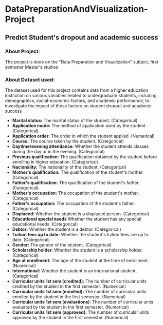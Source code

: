# DataPreparationAndVisualization-Project
## Predict Student's dropout and academic success

### About Project:
The project is done on the "Data Preparation and Visualization" subject, first semester Master's studies

### About Dataset used:
The dataset used for this project contains data from a higher education institution on various variables related to undergraduate students, including demographics, social-economic factors, and academic performance, to investigate the impact of these factors on student dropout and academic success

- **Marital status:** The marital status of the student. (Categorical)
- **Application mode:** The method of application used by the student. (Categorical)
- **Application order:** The order in which the student applied. (Numerical)
- **Course:** The course taken by the student. (Categorical)
- **Daytime/evening attendance:** Whether the student attends classes during the day or in the evening. (Categorical)
- **Previous qualification:** The qualification obtained by the student before enrolling in higher education. (Categorical)
- **Nacionality:** The nationality of the student. (Categorical)
- **Mother's qualification:** The qualification of the student's mother. (Categorical)
- **Father's qualification:** The qualification of the student's father. (Categorical)
- **Mother's occupation:** The occupation of the student's mother. (Categorical)
- **Father's occupation:** The occupation of the student's father. (Categorical)
- **Displaced:** Whether the student is a displaced person. (Categorical)
- **Educational special needs** Whether the student has any special educational needs. (Categorical)
- **Debtor:** Whether the student is a debtor. (Categorical)
- **Tuition fees up to date:** Whether the student's tuition fees are up to date. (Categorical)
- **Gender:** The gender of the student. (Categorical)
- **Scholarship holder:** Whether the student is a scholarship holder. (Categorical)
- **Age at enrollment:** The age of the student at the time of enrollment. (Numerical)
- **International:** Whether the student is an international student. (Categorical)
- **Curricular units 1st sem (credited):** The number of curricular units credited by the student in the first semester. (Numerical)
- **Curricular units 1st sem (enrolled):** The number of curricular units enrolled by the student in the first semester.  (Numerical)
- **Curricular units 1st sem (evaluations):** The number of curricular units evaluated by the student in the first semester. (Numerical)
- **Curricular units 1st sem (approved):** The number of curricular units approved by the student in the first semester. (Numerical)
